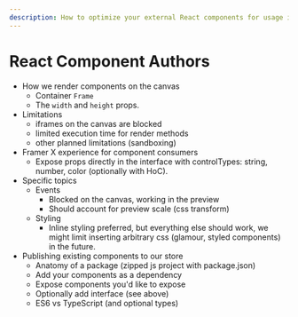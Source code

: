 ```yaml
---
description: How to optimize your external React components for usage in Framer.
---
```


# React Component Authors

* How we render components on the canvas
  * Container `Frame`
  * The `width` and `height` props.
* Limitations
  * iframes on the canvas are blocked
  * limited execution time for render methods
  * other planned limitations \(sandboxing\)
* Framer X experience for component consumers
  * Expose props directly in the interface with controlTypes: string, number, color \(optionally with HoC\).
* Specific topics
  * Events
    * Blocked on the canvas, working in the preview
    * Should account for preview scale \(css transform\)
  * Styling
    * Inline styling preferred, but everything else should work, we might limit inserting arbitrary css \(glamour, styled components\) in the future.
* Publishing existing components to our store
  * Anatomy of a package \(zipped js project with package.json\)
  * Add your components as a dependency
  * Expose components you'd like to expose
  * Optionally add interface \(see above\)
  * ES6 vs TypeScript \(and optional types\)



